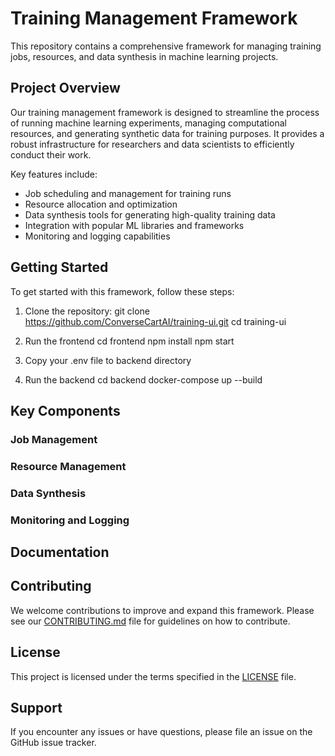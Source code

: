 # Training Management Framework

This repository contains a comprehensive framework for managing training jobs, resources, and data synthesis in machine learning projects.

## Project Overview

Our training management framework is designed to streamline the process of running machine learning experiments, managing computational resources, and generating synthetic data for training purposes. It provides a robust infrastructure for researchers and data scientists to efficiently conduct their work.

Key features include:

- Job scheduling and management for training runs
- Resource allocation and optimization
- Data synthesis tools for generating high-quality training data
- Integration with popular ML libraries and frameworks
- Monitoring and logging capabilities

## Getting Started

To get started with this framework, follow these steps:

1. Clone the repository:
   git clone https://github.com/ConverseCartAI/training-ui.git
   cd training-ui

2. Run the frontend
   cd frontend
   npm install
   npm start

3. Copy your .env file to backend directory

4. Run the backend
   cd backend
   docker-compose up --build



## Key Components

### Job Management



### Resource Management



### Data Synthesis



### Monitoring and Logging



## Documentation


## Contributing

We welcome contributions to improve and expand this framework. Please see our [CONTRIBUTING.md](CONTRIBUTING.md) file for guidelines on how to contribute.

## License

This project is licensed under the terms specified in the [LICENSE](LICENSE) file.

## Support

If you encounter any issues or have questions, please file an issue on the GitHub issue tracker.